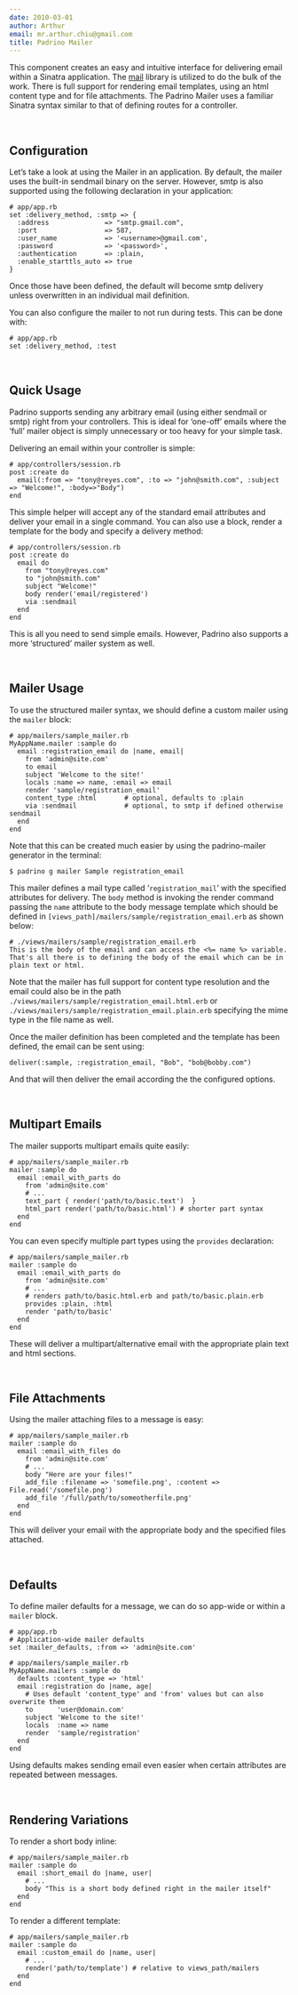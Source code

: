 ```yaml
---
date: 2010-03-01
author: Arthur
email: mr.arthur.chiu@gmail.com
title: Padrino Mailer
---
```


This component creates an easy and intuitive interface for delivering email within a Sinatra application. The [mail](http://github.com/mikel/mail) library is utilized to do the bulk of the work. There is full support for rendering email templates, using an html content type and for file attachments. The Padrino Mailer uses a familiar Sinatra syntax similar to that of defining routes for a controller.

 

## Configuration

Let’s take a look at using the Mailer in an application. By default, the mailer uses the built-in sendmail
 binary on the server. However, smtp is also supported using the following declaration in your application:

    # app/app.rb
    set :delivery_method, :smtp => { 
      :address              => "smtp.gmail.com",
      :port                 => 587,
      :user_name            => '<username>@gmail.com',
      :password             => '<password>',
      :authentication       => :plain,
      :enable_starttls_auto => true  
    }

Once those have been defined, the default will become smtp delivery unless overwritten in an individual mail definition.

You can also configure the mailer to not run during tests. This can be done with:

    # app/app.rb
    set :delivery_method, :test

 

## Quick Usage

Padrino supports sending any arbitrary email (using either sendmail or smtp) right from your controllers. This is ideal for ‘one-off’ emails where the ‘full’ mailer object is simply unnecessary or too heavy for your simple task.

Delivering an email within your controller is simple:

    # app/controllers/session.rb
    post :create do
      email(:from => "tony@reyes.com", :to => "john@smith.com", :subject => "Welcome!", :body=>"Body")
    end

This simple helper will accept any of the standard email attributes and deliver your email in a single command. You can also use a block, render a template for the body and specify a delivery method:

    # app/controllers/session.rb
    post :create do
      email do
        from "tony@reyes.com"
        to "john@smith.com"
        subject "Welcome!"
        body render('email/registered')
        via :sendmail
      end
    end

This is all you need to send simple emails. However, Padrino also supports a more ‘structured’ mailer system as well.

 

## Mailer Usage

To use the structured mailer syntax, we should define a custom mailer using the `mailer` block:

    # app/mailers/sample_mailer.rb
    MyAppName.mailer :sample do
      email :registration_email do |name, email|
        from 'admin@site.com'
        to email
        subject 'Welcome to the site!'
        locals :name => name, :email => email
        render 'sample/registration_email'
        content_type :html       # optional, defaults to :plain
        via :sendmail            # optional, to smtp if defined otherwise sendmail
      end
    end

Note that this can be created much easier by using the padrino-mailer generator in the terminal:

    $ padrino g mailer Sample registration_email

This mailer defines a mail type called ‘`registration_mail`’ with the specified attributes for delivery. The `body` method is invoking the render command passing the `name` attribute to the body message template which should be defined in `[views_path]/mailers/sample/registration_email.erb` as shown below:

    # ./views/mailers/sample/registration_email.erb
    This is the body of the email and can access the <%= name %> variable.
    That's all there is to defining the body of the email which can be in plain text or html.

Note that the mailer has full support for content type resolution and the email could also be in the path `./views/mailers/sample/registration_email.html.erb` or `./views/mailers/sample/registration_email.plain.erb` specifying the mime type in the file name as well.

Once the mailer definition has been completed and the template has been defined, the email can be sent using:

    deliver(:sample, :registration_email, "Bob", "bob@bobby.com")

And that will then deliver the email according the the configured options.

 

## Multipart Emails

The mailer supports multipart emails quite easily:

    # app/mailers/sample_mailer.rb
    mailer :sample do
      email :email_with_parts do
        from 'admin@site.com'
        # ...
        text_part { render('path/to/basic.text')  }
        html_part render('path/to/basic.html') # shorter part syntax
      end
    end

You can even specify multiple part types using the `provides` declaration:

    # app/mailers/sample_mailer.rb
    mailer :sample do
      email :email_with_parts do
        from 'admin@site.com'
        # ...
        # renders path/to/basic.html.erb and path/to/basic.plain.erb
        provides :plain, :html
        render 'path/to/basic'
      end
    end

These will deliver a multipart/alternative email with the appropriate plain text and html sections.

 

## File Attachments

Using the mailer attaching files to a message is easy:

    # app/mailers/sample_mailer.rb
    mailer :sample do
      email :email_with_files do
        from 'admin@site.com'
        # ...
        body "Here are your files!"
        add_file :filename => 'somefile.png', :content => File.read('/somefile.png')
        add_file '/full/path/to/someotherfile.png'
      end
    end

This will deliver your email with the appropriate body and the specified files attached.

 

## Defaults

To define mailer defaults for a message, we can do so app-wide or within a `mailer` block.

    # app/app.rb
    # Application-wide mailer defaults
    set :mailer_defaults, :from => 'admin@site.com'
        
    # app/mailers/sample_mailer.rb
    MyAppName.mailers :sample do
      defaults :content_type => 'html'
      email :registration do |name, age|
        # Uses default 'content_type' and 'from' values but can also overwrite them
        to      'user@domain.com'
        subject 'Welcome to the site!'
        locals  :name => name
        render  'sample/registration'
      end
    end

Using defaults makes sending email even easier when certain attributes are repeated between messages.

 

## Rendering Variations

To render a short body inline:

    # app/mailers/sample_mailer.rb
    mailer :sample do
      email :short_email do |name, user|
        # ...
        body "This is a short body defined right in the mailer itself"
      end
    end

To render a different template:

    # app/mailers/sample_mailer.rb
    mailer :sample do
      email :custom_email do |name, user|
        # ...
        render('path/to/template') # relative to views_path/mailers
      end
    end
